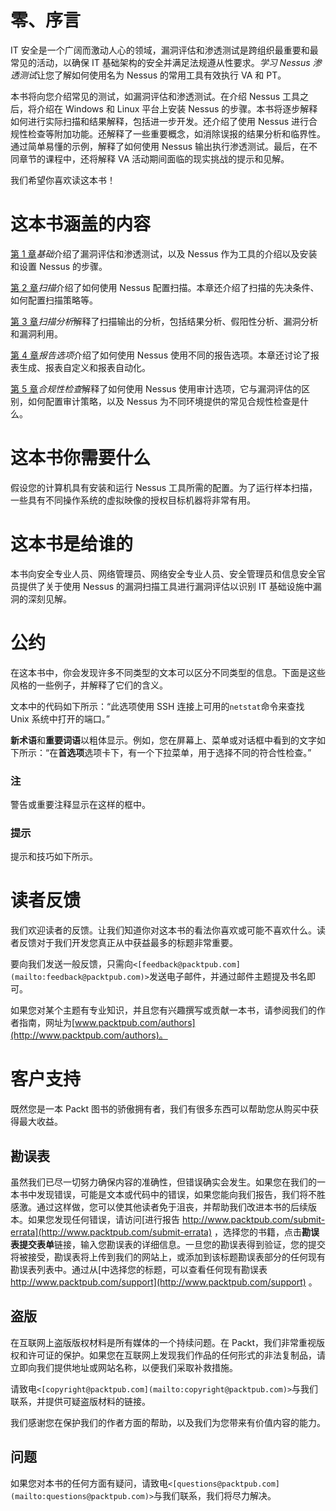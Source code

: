 # 零、序言

IT 安全是一个广阔而激动人心的领域，漏洞评估和渗透测试是跨组织最重要和最常见的活动，以确保 IT 基础架构的安全并满足法规遵从性要求。*学习 Nessus 渗透测试*让您了解如何使用名为 Nessus 的常用工具有效执行 VA 和 PT。

本书将向您介绍常见的测试，如漏洞评估和渗透测试。在介绍 Nessus 工具之后，将介绍在 Windows 和 Linux 平台上安装 Nessus 的步骤。本书将逐步解释如何进行实际扫描和结果解释，包括进一步开发。还介绍了使用 Nessus 进行合规性检查等附加功能。还解释了一些重要概念，如消除误报的结果分析和临界性。通过简单易懂的示例，解释了如何使用 Nessus 输出执行渗透测试。最后，在不同章节的课程中，还将解释 VA 活动期间面临的现实挑战的提示和见解。

我们希望你喜欢读这本书！

# 这本书涵盖的内容

[第 1 章](1.html "Chapter 1. Fundamentals")*基础*介绍了漏洞评估和渗透测试，以及 Nessus 作为工具的介绍以及安装和设置 Nessus 的步骤。

[第 2 章](2.html "Chapter 2. Scanning")*扫描*介绍了如何使用 Nessus 配置扫描。本章还介绍了扫描的先决条件、如何配置扫描策略等。

[第 3 章](3.html "Chapter 3. Scan Analysis")*扫描分析*解释了扫描输出的分析，包括结果分析、假阳性分析、漏洞分析和漏洞利用。

[第 4 章](4.html "Chapter 4. Reporting Options")*报告选项*介绍了如何使用 Nessus 使用不同的报告选项。本章还讨论了报表生成、报表自定义和报表自动化。

[第 5 章](5.html "Chapter 5. Compliance Checks")*合规性检查*解释了如何使用 Nessus 使用审计选项，它与漏洞评估的区别，如何配置审计策略，以及 Nessus 为不同环境提供的常见合规性检查是什么。

# 这本书你需要什么

假设您的计算机具有安装和运行 Nessus 工具所需的配置。为了运行样本扫描，一些具有不同操作系统的虚拟映像的授权目标机器将非常有用。

# 这本书是给谁的

本书向安全专业人员、网络管理员、网络安全专业人员、安全管理员和信息安全官员提供了关于使用 Nessus 的漏洞扫描工具进行漏洞评估以识别 IT 基础设施中漏洞的深刻见解。

# 公约

在这本书中，你会发现许多不同类型的文本可以区分不同类型的信息。下面是这些风格的一些例子，并解释了它们的含义。

文本中的代码如下所示：“此选项使用 SSH 连接上可用的`netstat`命令来查找 Unix 系统中打开的端口。”

**新术语**和**重要词语**以粗体显示。例如，您在屏幕上、菜单或对话框中看到的文字如下所示：“在**首选项**选项卡下，有一个下拉菜单，用于选择不同的符合性检查。”

### 注

警告或重要注释显示在这样的框中。

### 提示

提示和技巧如下所示。

# 读者反馈

我们欢迎读者的反馈。让我们知道你对这本书的看法你喜欢或可能不喜欢什么。读者反馈对于我们开发您真正从中获益最多的标题非常重要。

要向我们发送一般反馈，只需向`<[feedback@packtpub.com](mailto:feedback@packtpub.com)>`发送电子邮件，并通过邮件主题提及书名即可。

如果您对某个主题有专业知识，并且您有兴趣撰写或贡献一本书，请参阅我们的作者指南，网址为[www.packtpub.com/authors](http://www.packtpub.com/authors)。

# 客户支持

既然您是一本 Packt 图书的骄傲拥有者，我们有很多东西可以帮助您从购买中获得最大收益。

## 勘误表

虽然我们已尽一切努力确保内容的准确性，但错误确实会发生。如果您在我们的一本书中发现错误，可能是文本或代码中的错误，如果您能向我们报告，我们将不胜感激。通过这样做，您可以使其他读者免于沮丧，并帮助我们改进本书的后续版本。如果您发现任何错误，请访问[进行报告 http://www.packtpub.com/submit-errata](http://www.packtpub.com/submit-errata) ，选择您的书籍，点击**勘误表****提交****表单**链接，输入您勘误表的详细信息。一旦您的勘误表得到验证，您的提交将被接受，勘误表将上传到我们的网站上，或添加到该标题勘误表部分的任何现有勘误表列表中。通过从[中选择您的标题，可以查看任何现有勘误表 http://www.packtpub.com/support](http://www.packtpub.com/support) 。

## 盗版

在互联网上盗版版权材料是所有媒体的一个持续问题。在 Packt，我们非常重视版权和许可证的保护。如果您在互联网上发现我们作品的任何形式的非法复制品，请立即向我们提供地址或网站名称，以便我们采取补救措施。

请致电`<[copyright@packtpub.com](mailto:copyright@packtpub.com)>`与我们联系，并提供可疑盗版材料的链接。

我们感谢您在保护我们的作者方面的帮助，以及我们为您带来有价值内容的能力。

## 问题

如果您对本书的任何方面有疑问，请致电`<[questions@packtpub.com](mailto:questions@packtpub.com)>`与我们联系，我们将尽力解决。